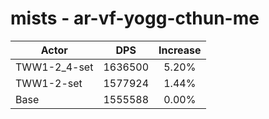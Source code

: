 # mists - ar-vf-yogg-cthun-me
| Actor | DPS | Increase |
|---|:---:|:---:|
|TWW1-2_4-set|1636500|5.20%|
|TWW1-2-set|1577924|1.44%|
|Base|1555588|0.00%|
